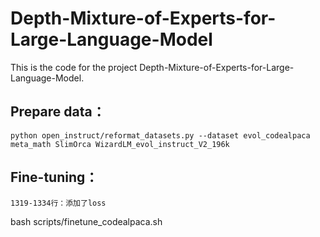 # Depth-Mixture-of-Experts-for-Large-Language-Model
This is the code for the project Depth-Mixture-of-Experts-for-Large-Language-Model.

## Prepare data：
```
python open_instruct/reformat_datasets.py --dataset evol_codealpaca meta_math SlimOrca WizardLM_evol_instruct_V2_196k
```

## Fine-tuning：	
```
1319-1334行：添加了loss
```
bash scripts/finetune_codealpaca.sh
```	          
